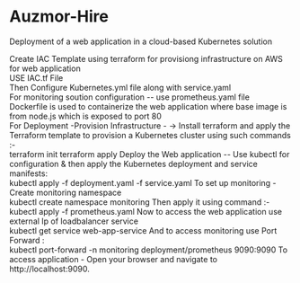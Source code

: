 # Auzmor-Hire
Deployment of a web application in a cloud-based Kubernetes solution

Create IAC Template using terraform for provisiong infrastructure on AWS for web application  <br>
USE IAC.tf File <br>
Then Configure Kubernetes.yml file along with service.yaml  <br>
For monitoring soution configuration  -- use prometheus.yaml file <br>
Dockerfile is used to containerize the web application where base image is from node.js which is exposed to port 80 <br>
  For Deployment -Provision Infrastructure - -> Install terraform and apply the Terraform template to provision a Kubernetes cluster using such commands :- <br>
     terraform init
     terraform apply 
  Deploy the Web application -- Use kubectl for configuration & then apply the Kubernetes deployment and service manifests: <br>
     kubectl apply -f deployment.yaml -f service.yaml
  To set up monitoring - Create monitoring namespace <br>
     kubectl create namespace monitoring
  Then apply it using command :- <br>
     kubectl apply -f prometheus.yaml
  Now to access the web application use external Ip of loadbalancer service <br>
     kubectl get service web-app-service
  And to access monitoring use Port Forward : <br>
     kubectl port-forward -n monitoring deployment/prometheus 9090:9090
  To access application - Open your browser and navigate to http://localhost:9090. <br>
